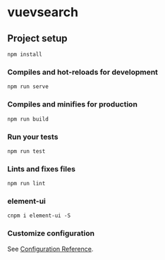 # vuevsearch

## Project setup
```
npm install
```

### Compiles and hot-reloads for development
```
npm run serve
```

### Compiles and minifies for production
```
npm run build
```

### Run your tests
```
npm run test
```

### Lints and fixes files
```
npm run lint
```
### element-ui
```
cnpm i element-ui -S
```


### Customize configuration
See [Configuration Reference](https://cli.vuejs.org/config/).
